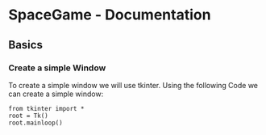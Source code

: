 # SpaceGame - Documentation
## Basics
### Create a simple Window
To create a simple window we will use tkinter. Using the following Code we can create a simple window:
```
from tkinter import *
root = Tk()
root.mainloop()
```